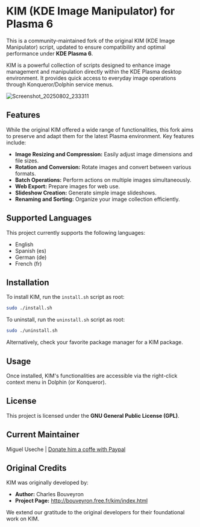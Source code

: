 # KIM (KDE Image Manipulator) for Plasma 6

This is a community-maintained fork of the original KIM (KDE Image Manipulator) script, updated to ensure compatibility and optimal performance under **KDE Plasma 6**.

KIM is a powerful collection of scripts designed to enhance image management and manipulation directly within the KDE Plasma desktop environment. It provides quick access to everyday image operations through Konqueror/Dolphin service menus.

![Screenshot_20250802_233311](https://github.com/user-attachments/assets/b724c458-5f4a-449c-8ba2-85ae9d08bc7e)


## Features

While the original KIM offered a wide range of functionalities, this fork aims to preserve and adapt them for the latest Plasma environment. Key features include:

*   **Image Resizing and Compression:** Easily adjust image dimensions and file sizes.
*   **Rotation and Conversion:** Rotate images and convert between various formats.
*   **Batch Operations:** Perform actions on multiple images simultaneously.
*   **Web Export:** Prepare images for web use.
*   **Slideshow Creation:** Generate simple image slideshows.
*   **Renaming and Sorting:** Organize your image collection efficiently.

## Supported Languages

This project currently supports the following languages:

*   English
*   Spanish (es)
*   German (de)
*   French (fr)

## Installation

To install KIM, run the `install.sh` script as root:

```bash
sudo ./install.sh
```

To uninstall, run the `uninstall.sh` script as root:

```bash
sudo ./uninstall.sh
```

Alternatively, check your favorite package manager for a KIM package.

## Usage

Once installed, KIM's functionalities are accessible via the right-click context menu in Dolphin (or Konqueror).

## License

This project is licensed under the **GNU General Public License (GPL)**.

## Current Maintainer

Miguel Useche | [Donate him a coffe with Paypal](https://www.paypal.com/paypalme/skatox/15)

## Original Credits

KIM was originally developed by:

*   **Author:** Charles Bouveyron
*   **Project Page:** http://bouveyron.free.fr/kim/index.html

We extend our gratitude to the original developers for their foundational work on KIM.
